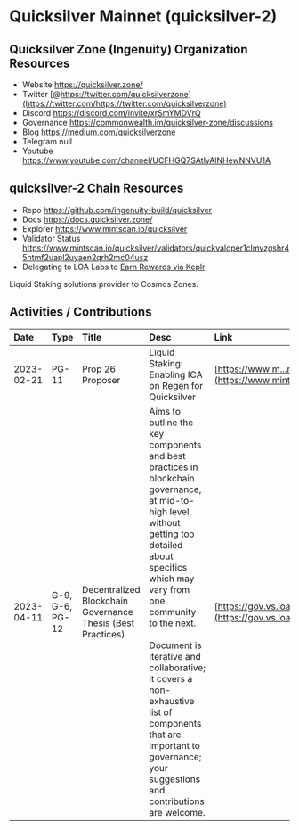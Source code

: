 # Quicksilver Mainnet (quicksilver-2)

## Quicksilver Zone (Ingenuity) Organization Resources

* Website https://quicksilver.zone/
* Twitter [@https://twitter.com/quicksilverzone](https://twitter.com/https://twitter.com/quicksilverzone)
* Discord https://discord.com/invite/xrSmYMDVrQ
* Governance https://commonwealth.im/quicksilver-zone/discussions
* Blog https://medium.com/quicksilverzone
* Telegram null
* Youtube https://www.youtube.com/channel/UCFHGQ7SAtIyAlNHewNNVU1A

## quicksilver-2 Chain Resources

* Repo https://github.com/ingenuity-build/quicksilver
* Docs https://docs.quicksilver.zone/
* Explorer https://www.mintscan.io/quicksilver
* Validator Status https://www.mintscan.io/quicksilver/validators/quickvaloper1clmvzgshr45ntmf2uapl2uyaen2qrh2mc04usz
* Delegating to LOA Labs to [Earn Rewards via Keplr](https://wallet.keplr.app/chains/quicksilver?modal=validator&chain=quicksilver-2&validator_address=quickvaloper1clmvzgshr45ntmf2uapl2uyaen2qrh2mc04usz&referral=true)

Liquid Staking solutions provider to Cosmos Zones.  

## Activities / Contributions
| Date | Type | Title | Desc | Link |
| :----------- | :---- | :------------ | :-------------------------------- | :---- |
| 2023-02-21 | PG-11 | Prop 26 Proposer | Liquid Staking: Enabling ICA on Regen for Quicksilver | [https://www.m...n/proposals/26](https://www.mintscan.io/regen/proposals/26) |
| 2023-04-11 | G-9, G-6, PG-12 | Decentralized Blockchain Governance Thesis (Best Practices) | Aims to outline the key components and best practices in blockchain governance, at mid-to-high level, without getting too detailed about specifics which may vary from one community to the next.<br><br>Document is iterative and collaborative; it covers a non-exhaustive list of components that are important to governance; your suggestions and contributions are welcome. | [https://gov.vs.loalabs.io/](https://gov.vs.loalabs.io/) |